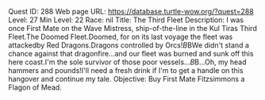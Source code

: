 Quest ID: 288
Web page URL: https://database.turtle-wow.org/?quest=288
Level: 27
Min Level: 22
Race: nil
Title: The Third Fleet
Description: I was once First Mate on the Wave Mistress, ship-of-the-line in the Kul Tiras Third Fleet.The Doomed Fleet.Doomed, for on its last voyage the fleet was attackedby Red Dragons.Dragons controlled by Orcs!$B$BWe didn't stand a chance against that dragonfire...and our fleet was burned and sunk off this here coast.I'm the sole survivor of those poor vessels...$B$B...Oh, my head hammers and pounds!I'll need a fresh drink if I'm to get a handle on this hangover and continue my tale.
Objective: Buy First Mate Fitzsimmons a Flagon of Mead.
